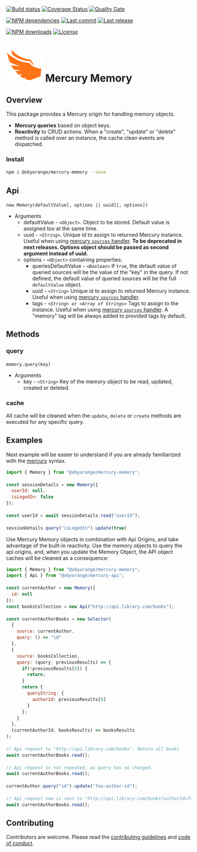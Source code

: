 [![Build status][travisci-image]][travisci-url] [![Coverage Status][coveralls-image]][coveralls-url] [![Quality Gate][quality-gate-image]][quality-gate-url]

[![NPM dependencies][npm-dependencies-image]][npm-dependencies-url] [![Last commit][last-commit-image]][last-commit-url] [![Last release][release-image]][release-url] 

[![NPM downloads][npm-downloads-image]][npm-downloads-url] [![License][license-image]][license-url]

# ![Mercury Logo](assets/logos/mercury_wings_orange_100.png) Mercury Memory

## Overview

This package provides a Mercury origin for handling memory objects.

* __Mercury queries__ based on object keys.
* __Reactivity__ to CRUD actions. When a "create", "update" or "delete" method is called over an instance, the cache clean events are dispatched.

### Install

```bash
npm i @xbyorange/mercury-memory --save
```

## Api

`new Memory(defaultValue[, options || uuid][, options])`
* Arguments
	* defaultValue - _`<Object>`_. Object to be stored. Default value is assigned too at the same time.
	* uuid - _`<String>`_. Unique id to assign to returned Mercury instance. Useful when using [mercury `sources` handler][mercury-sources-docs-url]. __To be deprecated in next releases. Options object should be passed as second argument instead of uuid.__
	* options - `<Object>` containing properties:
		* queriesDefaultValue - _`<Boolean>`_ If `true`, the default value of queried sources will be the value of the "key" in the query. If not defined, the default value of queried sources will be the full `defaultValue` object.
		* uuid - _`<String>`_ Unique id to assign to returned Mercury instance. Useful when using [mercury `sources` handler][mercury-sources-docs-url].
		* tags - _`<String> or <Array of Strings>`_ Tags to assign to the instance. Useful when using [mercury `sources` handler][mercury-sources-docs-url]. A "memory" tag will be always added to provided tags by default.

## Methods

### query

`memory.query(key)`
* Arguments
  * key - `<String>` Key of the memory object to be read, updated, created or deleted.

### cache

All cache will be cleaned when the `update`, `delete` or `create` methods are executed for any specific query.


## Examples

Next example will be easier to understand if you are already familiarized with the [mercury][mercury-url] syntax.

```js
import { Memory } from "@xbyorange/mercury-memory";

const sessionDetails = new Memory({
  userId: null,
  isLogedIn: false
});

const userId = await sessionDetails.read("userId");

sessionDetails.query("isLogedIn").update(true)

```

Use Mercury Memory objects in combination with Api Origins, and take advantage of the built-in reactivity. Use the memory objects to query the api origins, and, when you update the Memory Object, the API object caches will be cleaned as a consequence:


```js
import { Memory } from "@xbyorange/mercury-memory";
import { Api } from "@xbyorange/mercury-api";

const currentAuthor = new Memory({
  id: null
});
const booksCollection = new Api("http://api.library.com/books");

const currentAuthorBooks = new Selector(
  { 
    source: currentAuthor,
    query: () => "id"
  },
  {
    source: booksCollection,
    query: (query, previousResults) => {
      if(!previousResults[0]) {
        return;
      }
      return {
        queryString: {
          authorId: previousResults[0]
        }
      };
    }
  },
  (currentAuthorId, booksResults) => booksResults
);

// Api request to "http://api.library.com/books". Return all books
await currentAuthorBooks.read();

// Api request is not repeated, as query has no changed.
await currentAuthorBooks.read();

currentAuthor.query("id").update("foo-author-id");

// Api request now is sent to "http://api.library.com/books?authorId=foo-author-id". Return author books
await currentAuthorBooks.read();

```

## Contributing

Contributors are welcome.
Please read the [contributing guidelines](.github/CONTRIBUTING.md) and [code of conduct](.github/CODE_OF_CONDUCT.md).

[mercury-url]: https://github.com/xbyorange/mercury
[mercury-sources-docs-url]: https://github.com/XbyOrange/mercury/blob/master/docs/sources/api.md

[coveralls-image]: https://coveralls.io/repos/github/XbyOrange/mercury-memory/badge.svg
[coveralls-url]: https://coveralls.io/github/XbyOrange/mercury-memory
[travisci-image]: https://travis-ci.com/xbyorange/mercury-memory.svg?branch=master
[travisci-url]: https://travis-ci.com/xbyorange/mercury-memory
[last-commit-image]: https://img.shields.io/github/last-commit/xbyorange/mercury-memory.svg
[last-commit-url]: https://github.com/xbyorange/mercury-memory/commits
[license-image]: https://img.shields.io/npm/l/@xbyorange/mercury-memory.svg
[license-url]: https://github.com/xbyorange/mercury-memory/blob/master/LICENSE
[npm-downloads-image]: https://img.shields.io/npm/dm/@xbyorange/mercury-memory.svg
[npm-downloads-url]: https://www.npmjs.com/package/@xbyorange/mercury-memory
[npm-dependencies-image]: https://img.shields.io/david/xbyorange/mercury-memory.svg
[npm-dependencies-url]: https://david-dm.org/xbyorange/mercury-memory
[quality-gate-image]: https://sonarcloud.io/api/project_badges/measure?project=xbyorange-mercury-memory&metric=alert_status
[quality-gate-url]: https://sonarcloud.io/dashboard?id=xbyorange-mercury-memory
[release-image]: https://img.shields.io/github/release-date/xbyorange/mercury-memory.svg
[release-url]: https://github.com/xbyorange/mercury-memory/releases
